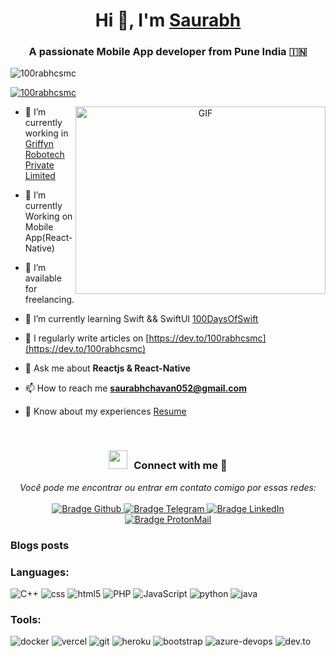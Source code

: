 <h1 align="center">Hi 👋, I'm <a href="https://100rabhcsmc.github.io/Me.io/" target="blank">
Saurabh</a></h1>
<h3 align="center">A passionate Mobile App developer from Pune India &#127470;&#127475</h3>

<p align="left"> <img src="https://komarev.com/ghpvc/?username=100rabhcsmc&label=Profile%20views&color=0e75b6&style=flat" alt="100rabhcsmc" /> </p>

<p align="left"> <a href="https://twitter.com/100rabhcsmc" target="blank"><img src="https://img.shields.io/twitter/follow/100rabhcsmc?logo=twitter&style=for-the-badge" alt="100rabhcsmc" /></a> </p>

<a target="_blank" align="center">
  <img align="right" top="500" height="300" width="400" alt="GIF" src="https://media.giphy.com/media/SWoSkN6DxTszqIKEqv/giphy.gif">
</a>

- 🔭 I’m currently working in <a href="https://phoenix.tech/griffyn/" target="blank">Griffyn Robotech Private Limited</a>

- 🌱 I’m currently Working on Mobile App(React-Native)

- 🤝 I’m available for freelancing.

- 🌱 I’m currently learning Swift && SwiftUI <a href="https://github.com/100rabhcsmc/100DaysOfSwift" target="blank">100DaysOfSwift</a>

- 📝 I regularly write articles on [https://dev.to/100rabhcsmc](https://dev.to/100rabhcsmc)

- 💬 Ask me about **Reactjs & React-Native**

- 📫 How to reach me **saurabhchavan052@gmail.com**

- 📄 Know about my experiences <a href="https://github.com/100rabhcsmc/Me.io/blob/master/01SaurabhChavanReactNativeResume.pdf" target="blank">Resume</a>
<br/>
<h3 align="center" > <img src="https://media.giphy.com/media/iY8CRBdQXODJSCERIr/giphy.gif" width="30" height="30" style="margin-right: 10px;">Connect with me 🤝 </h3>

<p align="center">
    <i>Você pode me encontrar ou entrar em contato comigo por essas redes:</i>
    <br/><br/>
    <a href="https://github.com/matheusfelipeog" target="_blank">
        <img src="https://img.shields.io/badge/-Github-000?logo=github&style=for-the-badge&logoColor=white" alt="Bradge Github" />
    </a>
    <a href="https://t.me/matheusfelipeog" target="_blank">
        <img src="https://img.shields.io/badge/-Telegram-2CA5E0?logo=telegram&style=for-the-badge&logoColor=white" alt="Bradge Telegram" />
    </a>
    <a href="https://www.linkedin.com/in/matheusfelipeog" target="_blank">
        <img src="https://img.shields.io/badge/-LinkedIn-0077B5?logo=linkedin&style=for-the-badge&logoColor=white" alt="Bradge LinkedIn" />
    </a>
    <a href="mailto:matheusfelipeog@protonmail.com" target="_blank">
        <img src="https://img.shields.io/badge/-ProtonMail-8B89CC?logo=protonmail&style=for-the-badge&logoColor=white" alt="Bradge ProtonMail" />
    </a>
</p>

### Blogs posts

<div>
        <h3>Languages:</h3>
        <p style="text-align: left;">
            <img src="https://img.shields.io/badge/C%2B%2B-00599C?style=for-the-badge&logo=c%2B%2B&logoColor=white" alt="C++">
            <img src="https://img.shields.io/badge/CSS3-1572B6?style=for-the-badge&logo=css3&logoColor=white" alt="css">
            <img src="https://img.shields.io/badge/HTML5-E34F26?style=for-the-badge&logo=html5&logoColor=white" alt="html5">
            <img src="https://img.shields.io/badge/PHP-777BB4?style=for-the-badge&logo=php&logoColor=white" alt="PHP">
            <img src="https://img.shields.io/badge/JavaScript-323330?style=for-the-badge&logo=javascript&logoColor=F7DF1E" alt="JavaScript">
            <img src="https://img.shields.io/badge/Python-FFD43B?style=for-the-badge&logo=python&logoColor=blue" alt="python">
            <img src="https://img.shields.io/badge/Java-ED8B00?style=for-the-badge&logo=java&logoColor=white" alt="java">
        </p>
        <h3>Tools:</h3>
        <p>
            <img src="https://img.shields.io/badge/Docker-2CA5E0?style=for-the-badge&logo=docker&logoColor=white" alt="docker">
            <img src="https://img.shields.io/badge/Vercel-000000?style=for-the-badge&logo=vercel&logoColor=white" alt="vercel">
            <img src="https://img.shields.io/badge/GIT-E44C30?style=for-the-badge&logo=git&logoColor=white" alt="git">
            <img src="https://img.shields.io/badge/Heroku-430098?style=for-the-badge&logo=heroku&logoColor=white" alt="heroku">
            <img src="https://img.shields.io/badge/Bootstrap-563D7C?style=for-the-badge&logo=bootstrap&logoColor=white" alt="bootstrap">
            <img src="https://img.shields.io/badge/Azure_DevOps-0078D7?style=for-the-badge&logo=azure-devops&logoColor=white" alt="azure-devops">
            <img src="https://img.shields.io/badge/dev.to-0A0A0A?style=for-the-badge&logo=devdotto&logoColor=white" alt="dev.to">
        </p>
    </div>
